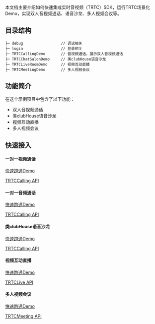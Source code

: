 本文档主要介绍如何快速集成实时音视频（TRTC）SDK，运行TRTC场景化Demo，实现双人音视频通话、语音沙龙、多人视频会议等。

## 目录结构

```
├─ debug                 // 调试相关
├─ login                 // 登录相关
├─ TRTCCallingDemo       // 音视频通话，展示双人音视频通话
├─ TRTCChatSalonDemo     // 类clubHouse语音沙龙
├─ TRTCLiveRoomDemo      // 视频互动直播
├─ TRTCMeetingDemo       // 多人视频会议
```

## 功能简介

在这个示例项目中包含了以下功能：

- 双人音视频通话
- 类clubHouse语音沙龙
- 视频互动直播
- 多人视频会议

## 快速接入

#### 一对一视频通话
[快速跑通Demo](https://cloud.tencent.com/document/product/647/56295)

[TRTCCalling API](https://cloud.tencent.com/document/product/647/56296)

#### 一对一音频通话
[快速跑通Demo](https://cloud.tencent.com/document/product/647/56293)

[TRTCCalling API](https://cloud.tencent.com/document/product/647/56292)

#### 类clubHouse语音沙龙
[快速跑通Demo](https://cloud.tencent.com/document/product/647/53582)

[TRTCCalling API](https://cloud.tencent.com/document/product/647/53583)

#### 视频互动直播
[快速跑通Demo](https://cloud.tencent.com/document/product/647/57388)

[TRTCLive API](https://cloud.tencent.com/document/product/647/57389)

#### 多人视频会议
[快速跑通Demo](https://tcloud-doc.isd.com/document/product/647/58405)

[TRTCMeeting API](https://tcloud-doc.isd.com/document/product/647/58406)